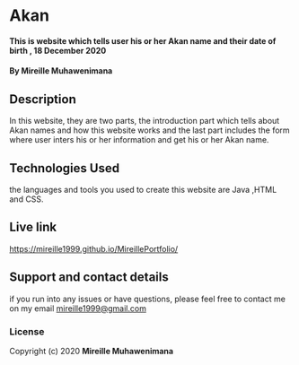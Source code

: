 # Akan
#### This is website which tells user his or her Akan name and their date of birth , 18 December 2020
#### By **Mireille Muhawenimana**
## Description
In this website, they are  two parts, the introduction part which tells about Akan names and how this website works and the last part includes the form where user inters  his or her information and get his or her Akan name.
## Technologies Used
 the languages and tools you used to create this website are   Java ,HTML and CSS.
## Live link
https://mireille1999.github.io/MireillePortfolio/
## Support and contact details
 if you run into any issues or have questions, please feel free to contact me on my email mireille1999@gmail.com
### License
Copyright (c) 2020 **Mireille Muhawenimana**
